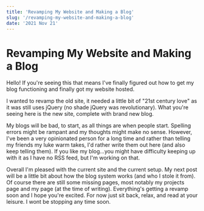 ```yaml
---
title: 'Revamping My Website and Making a Blog'
slug: '/revamping-my-website-and-making-a-blog'
date: '2021 Nov 21'
---
```


# Revamping My Website and Making a Blog

Hello! If you're seeing this that means I've finally figured out how to get my blog functioning and finally got my website hosted.

I wanted to revamp the old site, it needed a little bit of "21st century love" as it was still uses jQuery (no shade jQuery was revolutionary). What you're seeing here is the new site, complete with brand new blog.

My blogs will be bad, to start, as all things are when people start. Spelling errors might be rampant and my thoughts might make no sense. However, I've been a very opinionated person for a long time and rather than telling my friends my luke warm takes, I'd rather write them out here (and also keep telling them). If you like my blog...you might have difficulty keeping up with it as I have no RSS feed, but I'm working on that.

Overall I'm pleased with the current site and the current setup. My next post will be a little bit about how the blog system works (and who I stole it from). Of course there are still some missing pages, most notably my projects page and my page (at the time of writing). Everything's getting a revamp soon and I hope you're excited. For now just sit back, relax, and read at your leisure. I wont be stopping any time soon.
